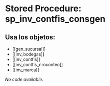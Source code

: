# Stored Procedure: sp_inv_contfis_consgen

## Usa los objetos:
- [[gen_sucursal]]
- [[inv_bodegas]]
- [[inv_contfis]]
- [[inv_contfis_nroconteo]]
- [[inv_marca]]

*No code available.*
